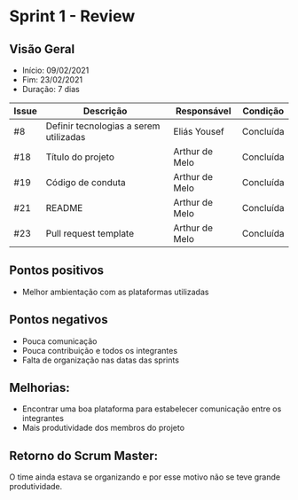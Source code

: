 # Sprint 1 - Review

## Visão Geral
* Início: 09/02/2021
* Fim: 23/02/2021
* Duração: 7 dias

Issue | Descrição | Responsável | Condição
---|---|---|---
#8 | Definir tecnologias a serem utilizadas | Eliás Yousef | Concluída
#18 | Título do projeto | Arthur de Melo | Concluída
#19 | Código de conduta | Arthur de Melo | Concluída
#21 | README | Arthur de Melo | Concluída
#23 | Pull request template | Arthur de Melo | Concluída

## Pontos positivos
* Melhor ambientação com as plataformas utilizadas

## Pontos negativos
* Pouca comunicação
* Pouca contribuição e todos os integrantes
* Falta de organização nas datas das sprints

## Melhorias:
* Encontrar uma boa plataforma para estabelecer comunicação entre os integrantes
* Mais produtividade dos membros do projeto

## Retorno do Scrum Master:
O time ainda estava se organizando e por esse motivo não se teve grande produtividade.
